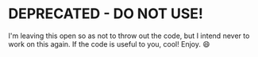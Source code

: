 # DEPRECATED - DO NOT USE!

I'm leaving this open so as not to throw out the code, but I intend never to work on this again. If the code is useful to you, cool! Enjoy. :smile:
